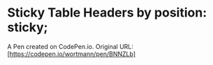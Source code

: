 # Sticky Table Headers by position: sticky;

A Pen created on CodePen.io. Original URL: [https://codepen.io/wortmann/pen/BNNZLb]

